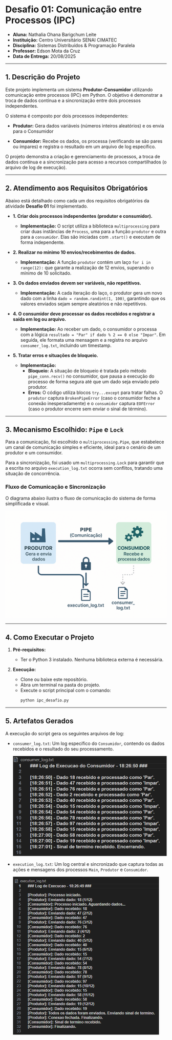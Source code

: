 # Desafio 01: Comunicação entre Processos (IPC)

* **Aluna:** Nathalia Ohana Barigchum Leite
* **Instituição:** Centro Universitário SENAI CIMATEC
* **Disciplina:** Sistemas Distribuídos & Programação Paralela
* **Professor:** Edson Mota da Cruz
* **Data de Entrega:** 20/08/2025

---

## 1. Descrição do Projeto

Este projeto implementa um sistema **Produtor-Consumidor** utilizando comunicação entre processos (IPC) em Python. O objetivo é demonstrar a troca de dados contínua e a sincronização entre dois processos independentes.

O sistema é composto por dois processos independentes:

- **Produtor:** Gera dados variáveis (números inteiros aleatórios) e os envia para o Consumidor

- **Consumidor:** Recebe os dados, os processa (verificando se são pares ou ímpares) e registra o resultado em um arquivo de log específico.                                        

O projeto demonstra a criação e gerenciamento de processos, a troca de dados contínua e a sincronização para acesso a recursos compartilhados (o arquivo de log de execução).

---
## 2. Atendimento aos Requisitos Obrigatórios

Abaixo está detalhado como cada um dos requisitos obrigatórios da atividade  **Desafio 01** foi implementado.

* **1. Criar dois processos independentes (produtor e consumidor).**
    * **Implementação:** O script utiliza a biblioteca `multiprocessing` para criar duas instâncias de `Process`, uma para a função `produtor` e outra para a `consumidor`. Elas são iniciadas com `.start()` e executam de forma independente.

* **2. Realizar no mínimo 10 envios/recebimentos de dados.** 
    * **Implementação:** A função `produtor` contém um laço `for i in range(12):` que garante a realização de 12 envios, superando o mínimo de 10 solicitado.

* **3. Os dados enviados devem ser variáveis, não repetitivos.**
    * **Implementação:** A cada iteração do laço, o produtor gera um novo dado com a linha `dado = random.randint(1, 100)`, garantindo que os valores enviados sejam sempre aleatórios e não repetitivos.

* **4. O consumidor deve processar os dados recebidos e registrar a saída em log ou arquivo.** 
    * **Implementação:** Ao receber um dado, o consumidor o processa com a lógica `resultado = "Par" if dado % 2 == 0 else "Impar"`. Em seguida, ele formata uma mensagem e a registra no arquivo `consumer_log.txt`, incluindo um timestamp.

* **5. Tratar erros e situações de bloqueio.** 
    * **Implementação:**
        * **Bloqueio:** A situação de bloqueio é tratada pelo método `pipe_conn.recv()` no consumidor, que pausa a execução do processo de forma segura até que um dado seja enviado pelo produtor.
        * **Erros:** O código utiliza blocos `try...except` para tratar falhas. O `produtor` captura `BrokenPipeError` (caso o consumidor feche a conexão inesperadamente) e o `consumidor` captura `EOFError` (caso o produtor encerre sem enviar o sinal de término).

---

## 3. Mecanismo Escolhido: `Pipe` e `Lock`

Para a comunicação, foi escolhido o `multiprocessing.Pipe`, que estabelece um canal de comunicação simples e eficiente, ideal para o cenário de um produtor e um consumidor. 

Para a sincronização, foi usado um `multiprocessing.Lock` para garantir que a escrita no arquivo `execution_log.txt` ocorra sem conflitos, tratando uma situação de concorrência.


### Fluxo de Comunicação e Sincronização

O diagrama abaixo ilustra o fluxo de comunicação do sistema de forma simplificada e visual.

![alt text](assets/Diagrama_do_Fluxo.png)


---


## 4. Como Executar o Projeto

1.  **Pré-requisitos:** 
    * Ter o Python 3 instalado. Nenhuma biblioteca externa é necessária.

2.  **Execução:**
    * Clone ou baixe este repositório.
    * Abra um terminal na pasta do projeto.
    * Execute o script principal com o comando:
        ```bash
        python ipc_desafio.py
        ```


---
## 5. Artefatos Gerados

A execução do script gera os seguintes arquivos de log:

* `consumer_log.txt`: Um log específico do `Consumidor`, contendo os dados recebidos e o resultado do seu processamento.


    ![alt text](assets/Consumer_log.png)


* `execution_log.txt`: Um log central e sincronizado que captura todas as ações e mensagens dos processos `Main`, `Produtor` e `Consumidor`.


    ![alt text](assets/Execution_log.png)

